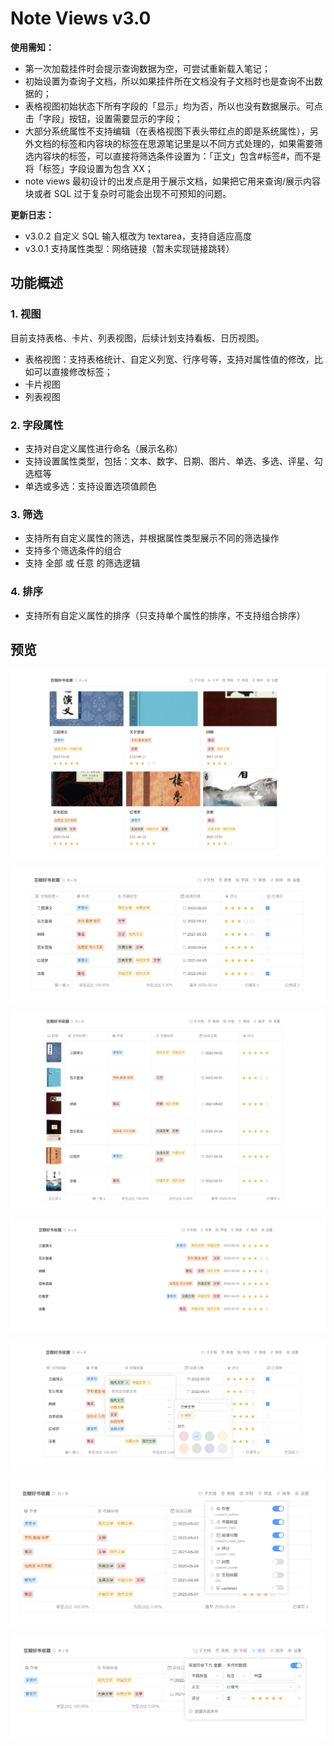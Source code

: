 # Note Views v3.0


**使用需知：**

- 第一次加载挂件时会提示查询数据为空，可尝试重新载入笔记；
- 初始设置为查询子文档，所以如果挂件所在文档没有子文档时也是查询不出数据的；
- 表格视图初始状态下所有字段的「显示」均为否，所以也没有数据展示。可点击「字段」按钮，设置需要显示的字段；
- 大部分系统属性不支持编辑（在表格视图下表头带红点的即是系统属性），另外文档的标签和内容块的标签在思源笔记里是以不同方式处理的，如果需要筛选内容块的标签，可以直接将筛选条件设置为：「正文」包含#标签#，而不是将「标签」字段设置为包含 XX；
- note views 最初设计的出发点是用于展示文档，如果把它用来查询/展示内容块或者 SQL 过于复杂时可能会出现不可预知的问题。

**更新日志：**

- v3.0.2 自定义 SQL 输入框改为 textarea，支持自适应高度
- v3.0.1 支持属性类型：网络链接（暂未实现链接跳转）

## 功能概述

### 1. 视图

目前支持表格、卡片、列表视图，后续计划支持看板、日历视图。

- 表格视图：支持表格统计、自定义列宽、行序号等，支持对属性值的修改，比如可以直接修改标签；
- 卡片视图
- 列表视图

### 2. 字段属性

- 支持对自定义属性进行命名（展示名称）
- 支持设置属性类型，包括：文本、数字、日期、图片、单选、多选、评星、勾选框等
- 单选或多选：支持设置选项值颜色

### 3. 筛选

- 支持所有自定义属性的筛选，并根据属性类型展示不同的筛选操作
- 支持多个筛选条件的组合
- 支持 全部 或 任意 的筛选逻辑

### 4. 排序

- 支持所有自定义属性的排序（只支持单个属性的排序，不支持组合排序）


## 预览

![preview](https://raw.githubusercontent.com/langzhou/siyuan-note/main/widgets/note-views-v3/preview/card-view.png)

![preview](https://raw.githubusercontent.com/langzhou/siyuan-note/main/widgets/note-views-v3/preview/table-view.png)

![preview](https://raw.githubusercontent.com/langzhou/siyuan-note/main/widgets/note-views-v3/preview/table-view-2.png)

![preview](https://raw.githubusercontent.com/langzhou/siyuan-note/main/widgets/note-views-v3/preview/list-view.png)

![preview](https://raw.githubusercontent.com/langzhou/siyuan-note/main/widgets/note-views-v3/preview/multi-select.png)

![preview](https://raw.githubusercontent.com/langzhou/siyuan-note/main/widgets/note-views-v3/preview/attrs.png)

![preview](https://raw.githubusercontent.com/langzhou/siyuan-note/main/widgets/note-views-v3/preview/filter.png)